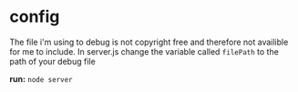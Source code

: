 # config
The file i'm using to debug is not copyright free and therefore not availible for me to include. In server.js change the variable called `filePath` to the path of your debug file

**run:** `node server`